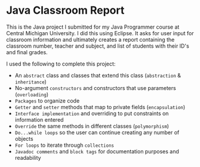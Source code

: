 # Java Classroom Report
This is the Java project I submitted for my Java Programmer course at Central Michigan University. I did this using Eclipse. It asks for user input for classroom information and ultimately creates a report containing the classroom number, teacher and subject, and list of students with their ID's and final grades.

I used the following to complete this project:

- An `abstract` class and classes that extend this class (`abstraction` & `inheritance`)
- No-argument `constructors` and constructors that use parameters (`overloading`)
- `Packages` to organize code
- `Getter` and `setter` methods that map to private fields (`encapsulation`)
- `Interface implementation` and overriding to put constraints on information entered
- `Override` the same methods in different classes (`polymorphism`)
- `Do...while loops` so the user can continue creating any number of objects
- `For loops` to iterate through `collections`
- `Javadoc comments` and `block tags` for documentation purposes and readability
